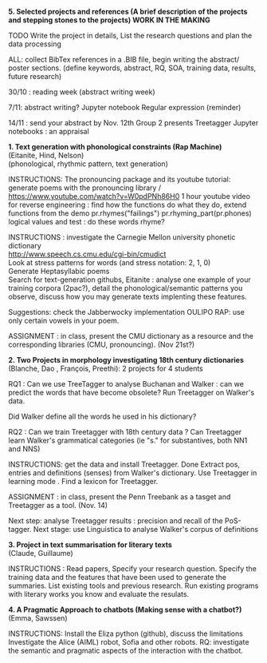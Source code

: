 
**5. Selected projects and references (A brief description of the projects and stepping stones to the projects)  WORK IN THE MAKING**



TODO Write the project in details, List the research questions and plan the data processing

ALL: collect BibTex references in a .BIB file, begin writing the abstract/ poster sections. 
(define keywords, abstract, RQ, SOA, training data, results, future research)

30/10 : reading week (abstract writing week)


7/11: abstract writing? 
Jupyter notebook
Regular expression (reminder)

14/11 : send your abstract by Nov. 12th
Group 2 presents Treetagger
Jupyter notebooks : an appraisal






**1. Text generation with phonological constraints (Rap Machine)** <br/>
(Eitanite, Hind, Nelson) <br/>
(phonological, rhythmic pattern, text generation)

INSTRUCTIONS:
The pronouncing package and its youtube tutorial: generate poems with the pronouncing library / https://www.youtube.com/watch?v=W0pdPNh86H0
1 hour youtube video for reverse engineering : find how the functions do what they do,
extend functions from the demo
pr.rhymes("failings")
pr.rhyming_part(pr.phones)
logical values and test : do these words rhyme?


INSTRUCTIONS :  investigate the Carnegie Mellon university phonetic dictionary <br/>
http://www.speech.cs.cmu.edu/cgi-bin/cmudict <br/>
Look at stress patterns for words (and stress notation: 2, 1, 0) <br/>
Generate Heptasyllabic poems <br/>
Search for text-generation githubs, 
Eitanite : analyse one example of your training corpora (2pac?), detail the phonological/semantic patterns you observe, discuss how you may generate texts implenting these features.

Suggestions: 
check the Jabberwocky implementation
OULIPO RAP: use only certain vowels in your poem.


ASSIGNMENT : in class,  present the CMU dictionary as a resource and the corresponding libraries (CMU, pronouncing). (Nov 21st?)


**2. Two Projects in morphology investigating 18th century dictionaries**  <br/>
(Blanche, Dao , François, Preethi): 2 projects for 4 students <br/>

RQ1 : Can we use TreeTagger to analyse Buchanan and Walker : can we predict the words that have become obsolete?
Run Treetagger on Walker's data.

Did Walker define all the words he used in his dictionary?

RQ2 : Can we train Treetagger with 18th century data ?
Can Treetagger learn Walker's grammatical categories (ie "s." for substantives, both NN1 and NNS) 

INSTRUCTIONS: get the data and install Treetagger. Done
Extract pos, entries and definitions (senses) from Walker's dictionary.
Use Treetagger in learning mode . Find a lexicon for Treetagger. 

ASSIGNMENT : in class,  present the Penn Treebank as a tasget and Treetagger as a tool. (Nov. 14)

Next step: analyse Treetagger results : precision and recall of the PoS-tagger.
Next stage: use Linguistica to analyse Walker's corpus of definitions


**3. Project in text summarisation for literary texts** <br/>
(Claude, Guillaume)

INSTRUCTIONS : Read papers, Specify your research question. Specify the training data and the features that have been used to generate the summaries. List existing tools and previous research. Run existing programs with literary works you know and evaluate the resulats.



**4. A Pragmatic Approach to chatbots (Making sense with a chatbot?)**  <br/>
(Emma, Sawssen)

INSTRUCTIONS: Install the Eliza python (github), discuss the limitations
Investigate the Alice (AIML) robot, Sofia and other robots.
RQ: investigate the semantic and pragmatic aspects of the interaction with the chatbot.



